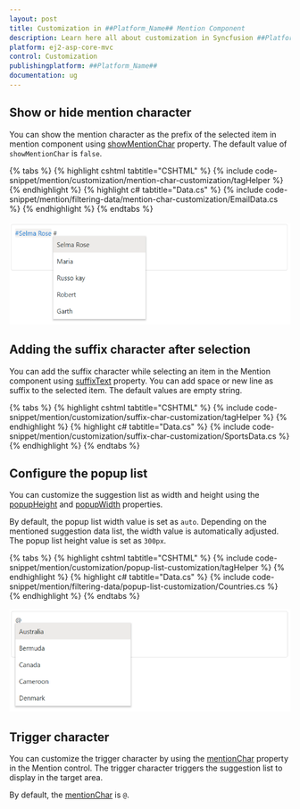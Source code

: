```yaml
---
layout: post
title: Customization in ##Platform_Name## Mention Component
description: Learn here all about customization in Syncfusion ##Platform_Name## Mention component of Syncfusion Essential JS 2 and more.
platform: ej2-asp-core-mvc
control: Customization
publishingplatform: ##Platform_Name##
documentation: ug
---
```


## Show or hide mention character

You can show the mention character as the prefix of the selected item in mention component using [showMentionChar](https://help.syncfusion.com/cr/aspnetmvc-js2/Syncfusion.EJ2.DropDowns.Mention.html#Syncfusion_EJ2_DropDowns_Mention_ShowMentionChar) property. The default value of `showMentionChar` is `false`.

{% tabs %}
{% highlight cshtml tabtitle="CSHTML" %}
{% include code-snippet/mention/customization/mention-char-customization/tagHelper %}
{% endhighlight %}
{% highlight c# tabtitle="Data.cs" %}
{% include code-snippet/mention/filtering-data/mention-char-customization/EmailData.cs %}
{% endhighlight %}
{% endtabs %}

![ASP.NET Core show or hide mention character](../images/asp-core-mvc-mention-show-mention-char.png)

## Adding the suffix character after selection

You can add the suffix character while selecting an item in the Mention component using [suffixText](https://help.syncfusion.com/cr/aspnetmvc-js2/Syncfusion.EJ2.DropDowns.Mention.html#Syncfusion_EJ2_DropDowns_Mention_SuffixText) property. You can add space or new line as suffix to the selected item. The default values are empty string.

{% tabs %}
{% highlight cshtml tabtitle="CSHTML" %}
{% include code-snippet/mention/customization/suffix-char-customization/tagHelper %}
{% endhighlight %}
{% highlight c# tabtitle="Data.cs" %}
{% include code-snippet/mention/customization/suffix-char-customization/SportsData.cs %}
{% endhighlight %}
{% endtabs %}

## Configure the popup list

You can customize the suggestion list as width and height using the [popupHeight](https://help.syncfusion.com/cr/aspnetmvc-js2/Syncfusion.EJ2.DropDowns.Mention.html#Syncfusion_EJ2_DropDowns_Mention_PopupHeight) and [popupWidth](https://help.syncfusion.com/cr/aspnetmvc-js2/Syncfusion.EJ2.DropDowns.Mention.html#Syncfusion_EJ2_DropDowns_Mention_PopupWidth) properties.

By default, the popup list width value is set as `auto`. Depending on the mentioned suggestion data list, the width value is automatically adjusted. The popup list height value is set as `300px`.

{% tabs %}
{% highlight cshtml tabtitle="CSHTML" %}
{% include code-snippet/mention/customization/popup-list-customization/tagHelper %}
{% endhighlight %}
{% highlight c# tabtitle="Data.cs" %}
{% include code-snippet/mention/filtering-data/popup-list-customization/Countries.cs %}
{% endhighlight %}
{% endtabs %}

![ASP.NET Core popup list customization](../images/asp-core-mvc-mention-popup-list-customization.png)

## Trigger character

You can customize the trigger character by using the [mentionChar](https://help.syncfusion.com/cr/aspnetmvc-js2/Syncfusion.EJ2.DropDowns.Mention.html#Syncfusion_EJ2_DropDowns_Mention_MentionChar) property in the Mention control. The trigger character triggers the suggestion list to display in the target area.

By default, the [mentionChar](https://help.syncfusion.com/cr/aspnetmvc-js2/Syncfusion.EJ2.DropDowns.Mention.html#Syncfusion_EJ2_DropDowns_Mention_MentionChar) is `@`.